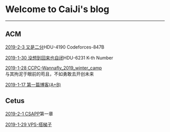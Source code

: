 # Welcome to CaiJi's blog

------------------------
## ACM

[2019-2-3 又是二分](./Blog/ACM/2019/2/2019-2-3.md)HDU-4190 Codeforces-847B

[2019-1-30 没想到回来也自闭](./Blog/ACM/2019/1/2019-1-30.md)HDU-6231 K-th Number

[2019-1-28 CCPC-Wannafly_2019_winter_camp](./Blog/ACM/ccpc-wannafly/2019_winter_camp/camp.md)<br />
与其拘泥于眼前的苟且，不如勇敢去开创未来

[2019-1-17 第一篇博客(A+B)](./Blog/ACM/someproblem/2019-1-17.md)

## Cetus

[2019-2-1 CSAPP](./Blog/Cetus/2019/2/2019-2-1_CSAPP.md)第一章

[2019-1-29 VPS-搭梯子](./Blog/Cetus/2019/1/2019-1-29_vps.md)